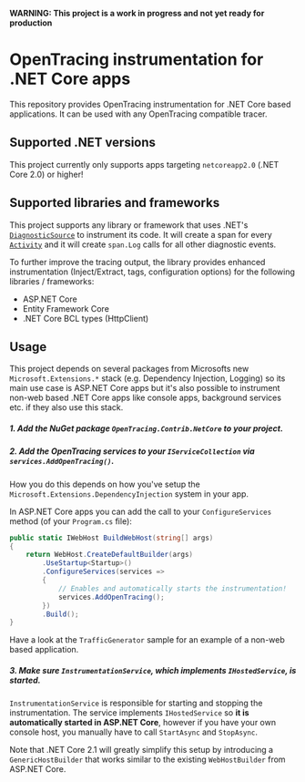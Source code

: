 **WARNING: This project is a work in progress and not yet ready for production**

# OpenTracing instrumentation for .NET Core apps

This repository provides OpenTracing instrumentation for .NET Core based applications. 
It can be used with any OpenTracing compatible tracer.

## Supported .NET versions

This project currently only supports apps targeting `netcoreapp2.0` (.NET Core 2.0) or higher!

## Supported libraries and frameworks

This project supports any library or framework that uses .NET's [`DiagnosticSource`](https://github.com/dotnet/corefx/blob/master/src/System.Diagnostics.DiagnosticSource/src/DiagnosticSourceUsersGuide.md) 
to instrument its code. It will create a span for every [`Activity`](https://github.com/dotnet/corefx/blob/master/src/System.Diagnostics.DiagnosticSource/src/ActivityUserGuide.md)
and it will create `span.Log` calls for all other diagnostic events.

To further improve the tracing output, the library provides enhanced instrumentation 
(Inject/Extract, tags, configuration options) for the following libraries / frameworks:

* ASP.NET Core
* Entity Framework Core
* .NET Core BCL types (HttpClient)

## Usage

This project depends on several packages from Microsofts new `Microsoft.Extensions.*` stack (e.g. Dependency Injection, Logging) 
so its main use case is ASP.NET Core apps but it's also possible to instrument non-web based .NET Core apps like console apps, background services etc. 
if they also use this stack.

##### 1. Add the NuGet package `OpenTracing.Contrib.NetCore` to your project.

##### 2. Add the OpenTracing services to your `IServiceCollection` via `services.AddOpenTracing()`.

How you do this depends on how you've setup the `Microsoft.Extensions.DependencyInjection` system in your app.

In ASP.NET Core apps you can add the call to your `ConfigureServices` method (of your `Program.cs` file):

```csharp
public static IWebHost BuildWebHost(string[] args)
{
    return WebHost.CreateDefaultBuilder(args)
        .UseStartup<Startup>()
        .ConfigureServices(services =>
        {
            // Enables and automatically starts the instrumentation!
            services.AddOpenTracing();
        })
        .Build();
}
```

Have a look at the `TrafficGenerator` sample for an example of a non-web based application.

##### 3. Make sure `InstrumentationService`, which implements `IHostedService`, is started.

`InstrumentationService` is responsible for starting and stopping the instrumentation. 
The service implements `IHostedService` so **it is automatically started in ASP.NET Core**, 
however if you have your own console host, you manually have to call `StartAsync` and `StopAsync`.

Note that .NET Core 2.1 will greatly simplify this setup by introducing a `GenericHostBuilder` that works similar to the existing `WebHostBuilder` from ASP.NET Core.
